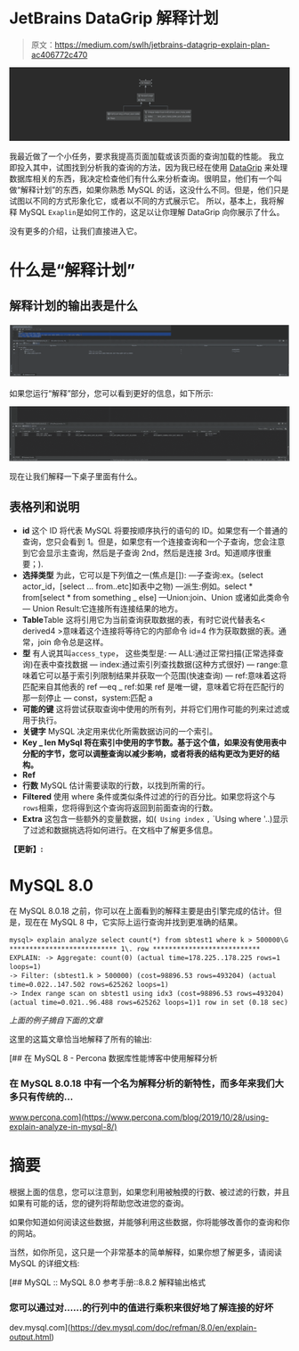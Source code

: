 # JetBrains DataGrip 解释计划

> 原文：<https://medium.com/swlh/jetbrains-datagrip-explain-plan-ac406772c470>

![](img/110a4186747bbc37c2515164b046ab15.png)

我最近做了一个小任务，要求我提高页面加载或该页面的查询加载的性能。
我立即投入其中，试图找到分析我的查询的方法，因为我已经在使用 [DataGrip](https://www.jetbrains.com/datagrip/) 来处理数据库相关的东西，我决定检查他们有什么来分析查询。很明显，他们有一个叫做“解释计划”的东西，如果你熟悉 MySQL 的话，这没什么不同。但是，他们只是试图以不同的方式形象化它，或者以不同的方式展示它。
所以，基本上，我将解释 MySQL `Exaplin`是如何工作的，这足以让你理解 DataGrip 向你展示了什么。

没有更多的介绍，让我们直接进入它。

# 什么是“解释计划”

## 解释计划的输出表是什么

![](img/ca4df040e60d81d7a0cf9c91d45d7dc5.png)

如果您运行“解释”部分，您可以看到更好的信息，如下所示:

![](img/5925dc46b3b0bf4bd15f8606805bb3e1.png)

现在让我们解释一下桌子里面有什么。

## 表格列和说明

*   **id** 这个 ID 将代表 MySQL 将要按顺序执行的语句的 ID。如果您有一个普通的查询，您只会看到 1。但是，如果您有一个连接查询和一个子查询，您会注意到它会显示主查询，然后是子查询 2nd，然后是连接 3rd。知道顺序很重要；).
*   **选择类型**
    为此，它可以是下列值之一(焦点是[]):
    —子查询:ex。(select actor_id，[select … from..etc]如表中之物)
    —派生:例如。select * from[select * from something _ else]
    —Union:join、Union 或诸如此类命令
    — Union Result:它连接所有连接结果的地方。
*   **Table**Table
    这将引用它为当前查询获取数据的表，有时它说代替表名< derived4 >意味着这个连接将等待它的内部命令 id=4 作为获取数据的表。通常，join 命令总是这样。
*   **型**
    有人说其叫`access_type`， 这些类型是:
    — ALL:通过正常扫描(正常选择查询)在表中查找数据
    — index:通过索引列查找数据(这种方式很好)
    — range:意味着它可以基于索引列限制结果并获取一个范围(快速查询)
    — ref:意味着这将匹配来自其他表的 ref
    —eq _ ref:如果 ref 是唯一键，意味着它将在匹配行的那一刻停止
    — const，system:匹配 a
*   **可能的键**
    这将尝试获取查询中使用的所有列，并将它们用作可能的列来过滤或用于执行。
*   **关键字**
    MySQL 决定用来优化所需数据访问的一个索引。
*   **Key _ len
    MySql 将在索引中使用的字节数。基于这个值，如果没有使用表中分配的字节，您可以调整查询以减少影响，或者将表的结构更改为更好的结构。**
*   **Ref** 
*   **行数** MySQL 估计需要读取的行数，以找到所需的行。
*   **Filtered**
    使用 where 条件或类似条件过滤的行的百分比。如果您将这个与`rows`相乘，您将得到这个查询将返回到前面查询的行数。
*   **Extra** 这包含一些额外的变量数据，如(` Using index` `,` `Using where '..)显示了过滤和数据挑选将如何进行。在文档中了解更多信息。

**【更新】:**

# MySQL 8.0

在 MySQL 8.0.18 之前，你可以在上面看到的解释主要是由引擎完成的估计。但是，现在在 MySQL 8 中，它实际上运行查询并找到更准确的结果。

```
mysql> explain analyze select count(*) from sbtest1 where k > 500000\G
*************************** 1\. row ***************************
EXPLAIN: -> Aggregate: count(0) (actual time=178.225..178.225 rows=1 loops=1)
-> Filter: (sbtest1.k > 500000) (cost=98896.53 rows=493204) (actual time=0.022..147.502 rows=625262 loops=1)
-> Index range scan on sbtest1 using idx3 (cost=98896.53 rows=493204) (actual time=0.021..96.488 rows=625262 loops=1)1 row in set (0.18 sec)
```

*上面的例子摘自下面的文章*

这里的这篇文章恰当地解释了所有的输出:

[](https://www.percona.com/blog/2019/10/28/using-explain-analyze-in-mysql-8/) [## 在 MySQL 8 - Percona 数据库性能博客中使用解释分析

### 在 MySQL 8.0.18 中有一个名为解释分析的新特性，而多年来我们大多只有传统的…

www.percona.com](https://www.percona.com/blog/2019/10/28/using-explain-analyze-in-mysql-8/) 

# 摘要

根据上面的信息，您可以注意到，如果您利用被触摸的行数、被过滤的行数，并且如果有可能的话，您的键列将帮助您改进您的查询。

如果你知道如何阅读这些数据，并能够利用这些数据，你将能够改善你的查询和你的网站。

当然，如你所见，这只是一个非常基本的简单解释，如果你想了解更多，请阅读 MySQL 的详细文档:

 [## MySQL :: MySQL 8.0 参考手册::8.8.2 解释输出格式

### 您可以通过对……的行列中的值进行乘积来很好地了解连接的好坏

dev.mysql.com](https://dev.mysql.com/doc/refman/8.0/en/explain-output.html)